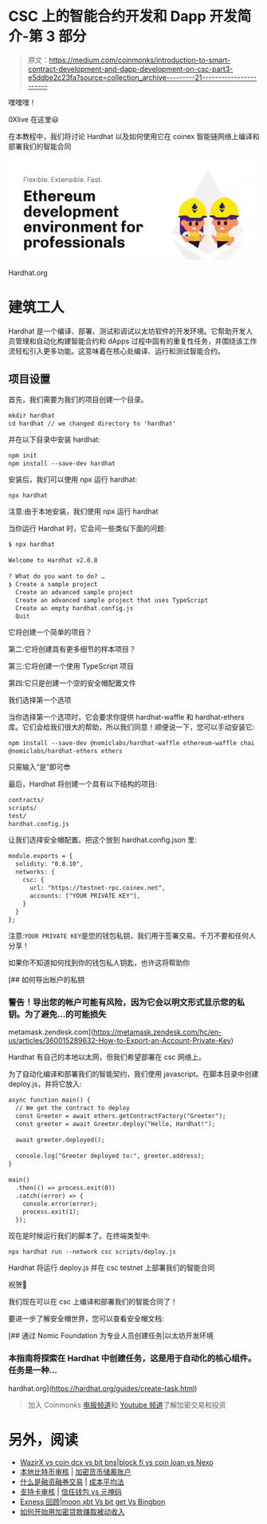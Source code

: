 # CSC 上的智能合约开发和 Dapp 开发简介-第 3 部分

> 原文：<https://medium.com/coinmonks/introduction-to-smart-contract-development-and-dapp-development-on-csc-part3-e5ddbe2c23fa?source=collection_archive---------21----------------------->

嘿嘿嘿！

0Xlive 在这里😃

在本教程中，我们将讨论 Hardhat 以及如何使用它在 coinex 智能链网络上编译和部署我们的智能合同

![](img/215a88ec5bcc7bdd2c8841b6971eb336.png)

Hardhat.org

# 建筑工人

Hardhat 是一个编译、部署、测试和调试以太坊软件的开发环境。它帮助开发人员管理和自动化构建智能合约和 dApps 过程中固有的重复性任务，并围绕该工作流轻松引入更多功能。这意味着在核心处编译、运行和测试智能合约。

## 项目设置

首先，我们需要为我们的项目创建一个目录。

```
mkdir hardhat
cd hardhat // we changed directory to 'hardhat'
```

并在以下目录中安装 hardhat:

```
npm init
npm install --save-dev hardhat
```

安装后，我们可以使用 npx 运行 hardhat:

```
npx hardhat
```

注意:由于本地安装，我们使用 npx 运行 hardhat

当你运行 Hardhat 时，它会问一些类似下面的问题:

```
$ npx hardhat

Welcome to Hardhat v2.0.8

? What do you want to do? …
❯ Create a sample project
  Create an advanced sample project
  Create an advanced sample project that uses TypeScript
  Create an empty hardhat.config.js
  Quit
```

它将创建一个简单的项目？

第二:它将创建具有更多细节的样本项目？

第三:它将创建一个使用 TypeScript 项目

第四:它只是创建一个空的安全帽配置文件

我们选择第一个选项

当你选择第一个选项时，它会要求你提供 hardhat-waffle 和 hardhat-ethers 库。它们会给我们很大的帮助，所以我们同意！顺便说一下，您可以手动安装它:

```
npm install --save-dev @nomiclabs/hardhat-waffle ethereum-waffle chai @nomiclabs/hardhat-ethers ethers
```

只需输入“是”即可😎

最后，Hardhat 将创建一个具有以下结构的项目:

```
contracts/
scripts/
test/
hardhat.config.js
```

让我们选择安全帽配置。把这个放到 hardhat.config.json 里:

```
module.exports = {
  solidity: "0.8.10",
  networks: {
    csc: {
      url: "https://testnet-rpc.coinex.net",
      accounts: ["YOUR PRIVATE KEY"],
    }
  }
};
```

注意:`YOUR PRIVATE KEY`是您的钱包私钥，我们用于签署交易。千万不要和任何人分享！

如果你不知道如何找到你的钱包私人钥匙，也许这将帮助你

[](https://metamask.zendesk.com/hc/en-us/articles/360015289632-How-to-Export-an-Account-Private-Key) [## 如何导出帐户的私钥

### 警告！导出您的帐户可能有风险，因为它会以明文形式显示您的私钥。为了避免…的可能损失

metamask.zendesk.com](https://metamask.zendesk.com/hc/en-us/articles/360015289632-How-to-Export-an-Account-Private-Key) 

Hardhat 有自己的本地以太网，但我们希望部署在 csc 网络上。

为了自动化编译和部署我们的智能契约，我们使用 javascript。在脚本目录中创建 deploy.js，并将它放入:

```
async function main() {
  // We get the contract to deploy
  const Greeter = await ethers.getContractFactory("Greeter");
  const greeter = await Greeter.deploy("Hello, Hardhat!");

  await greeter.deployed();

  console.log("Greeter deployed to:", greeter.address);
}

main()
  .then(() => process.exit(0))
  .catch((error) => {
    console.error(error);
    process.exit(1);
  });
```

现在是时候运行我们的脚本了。在终端类型中:

```
npx hardhat run --network csc scripts/deploy.js
```

Hardhat 将运行 deploy.js 并在 csc testnet 上部署我们的智能合同

祝贺🥳

我们现在可以在 csc 上编译和部署我们的智能合同了！

要进一步了解安全帽世界，您可以查看安全帽文档:

[](https://hardhat.org/guides/create-task.html) [## 通过 Nomic Foundation 为专业人员创建任务|以太坊开发环境

### 本指南将探索在 Hardhat 中创建任务，这是用于自动化的核心组件。任务是一种…

hardhat.org](https://hardhat.org/guides/create-task.html) 

> 加入 Coinmonks [电报频道](https://t.me/coincodecap)和 [Youtube 频道](https://www.youtube.com/c/coinmonks/videos)了解加密交易和投资

# 另外，阅读

*   [WazirX vs coin dcx vs bit bns](/coinmonks/wazirx-vs-coindcx-vs-bitbns-149f4f19a2f1)|[block fi vs coin loan vs Nexo](/coinmonks/blockfi-vs-coinloan-vs-nexo-cb624635230d)
*   [本地比特币审核](/coinmonks/localbitcoins-review-6cc001c6ed56) | [加密货币储蓄账户](https://coincodecap.com/cryptocurrency-savings-accounts)
*   [什么是融资融券交易](https://coincodecap.com/margin-trading) | [成本平均法](https://coincodecap.com/dca)
*   [支持卡审核](https://coincodecap.com/uphold-card-review) | [信任钱包 vs 元掩码](https://coincodecap.com/trust-wallet-vs-metamask)
*   [Exness 回顾](https://coincodecap.com/exness-review)|[moon xbt Vs bit get Vs Bingbon](https://coincodecap.com/bingbon-vs-bitget-vs-moonxbt)
*   [如何开始用加密贷款赚取被动收入](https://coincodecap.com/passive-income-crypto-lending)